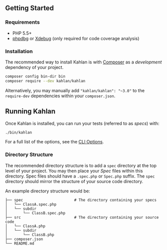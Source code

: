 ## Getting Started

<a name="requirements"></a>
### Requirements
- PHP 5.5+
- [phpdbg](http://php.net/manual/en/debugger-about.php) or [Xdebug](http://xdebug.org/) (only required for code coverage analysis)


<a name="installation"></a>
### Installation

The recommended way to install Kahlan is with [Composer](http://getcomposer.org/) as a *development* dependency of your project.

```bash
composer config bin-dir bin
composer require --dev kahlan/kahlan
```

Alternatively, you may manually add `"kahlan/kahlan": "~3.0"` to the `require-dev` dependencies within your `composer.json`.

<a name="running-kahlan"></a>
## Running Kahlan
Once Kahlan is installed, you can run your tests (referred to as *specs*) with:

```bash
./bin/kahlan
```

For a full list of the options, see the [CLI Options](cli-options.md).


<a name="directory-structure"></a>
### Directory Structure
The recommended directory structure is to add a `spec` directory at the top level of your project. You may then place your *Spec* files within this directory. Spec files should have a `.spec.php` or `Spec.php` suffix. The `spec` directory should mirror the structure of your source code directory.

An example directory structure would be:

```
├── spec                       # The directory containing your specs
│   └── ClassA.spec.php
│   └── subdir
│       └── ClassB.spec.php
├── src                        # The directory containing your source code
│   └── ClassA.php
│   └── subdir
│       └── ClassB.php
├── composer.json
└── README.md
```
